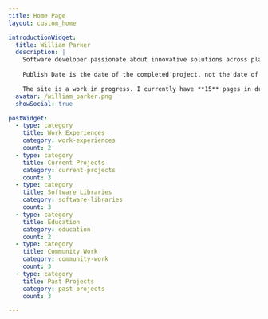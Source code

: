 ```yaml
---
title: Home Page
layout: custom_home

introductionWidget:
  title: William Parker
  description: |
    Software developer passionate about innovative solutions across platforms and technologies.
    
    Publish Date is the date of the completed project, not the date of writing.

    The site is a work in progress. I currently have **15** pages in draft and **4** complete.
  avatar: /william_parker.png
  showSocial: true

postWidget:
  - type: category
    title: Work Experiences
    category: work-experiences
    count: 2
  - type: category
    title: Current Projects
    category: current-projects
    count: 3
  - type: category
    title: Software Libraries
    category: software-libraries
    count: 3
  - type: category
    title: Education
    category: education
    count: 2
  - type: category
    title: Community Work
    category: community-work
    count: 3
  - type: category
    title: Past Projects
    category: past-projects
    count: 3

---
```

